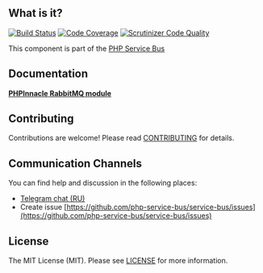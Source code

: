 ## What is it?
[![Build Status](https://travis-ci.org/php-service-bus/module-phpinnacle-transport.svg?branch=v4.0)](https://travis-ci.org/php-service-bus/module-phpinnacle-transport)
[![Code Coverage](https://scrutinizer-ci.com/g/php-service-bus/module-phpinnacle-transport/badges/coverage.png?b=v4.0)](https://scrutinizer-ci.com/g/php-service-bus/module-phpinnacle-transport/?branch=v4.0)
[![Scrutinizer Code Quality](https://scrutinizer-ci.com/g/php-service-bus/module-phpinnacle-transport/badges/quality-score.png?b=v4.0)](https://scrutinizer-ci.com/g/php-service-bus/module-phpinnacle-transport/?branch=v4.0)

This component is part of the [PHP Service Bus](https://github.com/php-service-bus/service-bus)

## Documentation

[**PHPInnacle RabbitMQ module**](https://github.com/php-service-bus/documentation/blob/master/pages/modules/transport_phpinnacle.md)

## Contributing
Contributions are welcome! Please read [CONTRIBUTING](CONTRIBUTING.md) for details.

## Communication Channels
You can find help and discussion in the following places:
* [Telegram chat (RU)](https://t.me/php_service_bus)
* Create issue [https://github.com/php-service-bus/service-bus/issues](https://github.com/php-service-bus/service-bus/issues)

## License

The MIT License (MIT). Please see [LICENSE](LICENSE.md) for more information.
